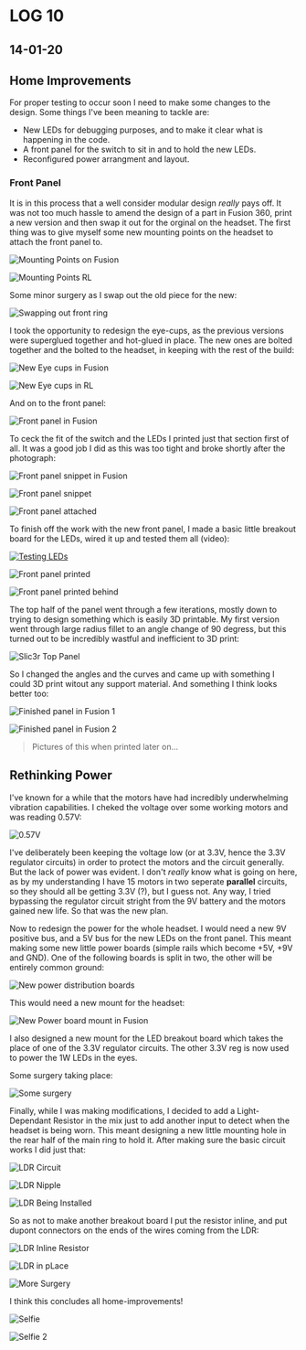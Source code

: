 # LOG 10
## 14-01-20

## Home Improvements

For proper testing to occur soon I need to make some changes to the design. Some things I've been meaning to tackle are:

- New LEDs for debugging purposes, and to make it clear what is happening in the code.
- A front panel for the switch to sit in and to hold the new LEDs.
- Reconfigured power arrangment and layout.

### Front Panel

It is in this process that a well consider modular design _really_ pays off. It was not too much hassle to amend the design of a part in Fusion 360, print a new version and then swap it out for the orginal on the headset. The first thing was to give myself some new mounting points on the headset to attach the front panel to.

![Mounting Points on Fusion](https://live.staticflickr.com/65535/49384970766_3e56cb6591_z.jpg)

![Mounting Points RL](https://live.staticflickr.com/65535/49376258812_70ffb3c8eb_z.jpg)

Some minor surgery as I swap out the old piece for the new:

![Swapping out front ring](https://live.staticflickr.com/65535/49376258562_a0dbef8c63_z.jpg)

I took the opportunity to redesign the eye-cups, as the previous versions were superglued together and hot-glued in place. The new ones are bolted together and the bolted to the headset, in keeping with the rest of the build:

![New Eye cups in Fusion](https://live.staticflickr.com/65535/49384504943_b5edc874ea_z.jpg)

![New Eye cups in RL](https://live.staticflickr.com/65535/49376258327_2218898f34_z.jpg)

And on to the front panel:

![Front panel in Fusion](https://live.staticflickr.com/65535/49385168437_39d043729a_z.jpg)

To ceck the fit of the switch and the LEDs I printed just that section first of all. It was a good job I did as this was too tight and broke shortly after the photograph:

![Front panel snippet in Fusion](https://live.staticflickr.com/65535/49384504983_eba86646b4_z.jpg)

![Front panel snippet](https://live.staticflickr.com/65535/49384914356_e4316bd638_z.jpg)

![Front panel attached](https://live.staticflickr.com/65535/49376054376_19bc80d4cb_c.jpg)

To finish off the work with the new front panel, I made a basic little breakout board for the LEDs, wired it up and tested them all (video):

[![Testing LEDs](https://img.youtube.com/vi/iVnOiDzxFNU/0.jpg)](https://www.youtube.com/watch?v=iVnOiDzxFNU)

![Front panel printed](https://live.staticflickr.com/65535/49384914766_dbc10f98f1_z.jpg)

![Front panel printed behind](https://live.staticflickr.com/65535/49384448923_0703c55b93_z.jpg)


The top half of the panel went through a few iterations, mostly down to trying to design something which is easily 3D printable. My first version went through large radius fillet to an angle change of 90 degress, but this turned out to be incredibly wastful and inefficient to 3D print:

![Slic3r Top Panel](https://live.staticflickr.com/65535/49384970701_8170702fa3.jpg)

So I changed the angles and the curves and came up with something I could 3D print witout any support material. And something I think looks better too:

![Finished panel in Fusion 1](https://live.staticflickr.com/65535/49385168237_b226ba7809.jpg)

![Finished panel in Fusion 2](https://live.staticflickr.com/65535/49384970586_bf59c190d3.jpg)

> Pictures of this when printed later on...

## Rethinking Power

I've known for a while that the motors have had incredibly underwhelming vibration capabilities. I cheked the voltage over some working motors and was reading 0.57V:

![0.57V](https://live.staticflickr.com/65535/49376259302_97e31e92ba.jpg)

I've deliberately been keeping the voltage low (or at 3.3V, hence the 3.3V regulator circuits) in order to protect the motors and the circuit generally. But the lack of power was evident. I don't _really_ know what is going on here, as by my understanding I have 15 motors in two seperate __parallel__ circuits, so they should all be getting 3.3V (?), but I guess not. Any way, I tried bypassing the regulator circuit stright from the 9V battery and the motors gained new life. So that was the new plan.

Now to redesign the power for the whole headset. I would need a new 9V positive bus, and a 5V bus for the new LEDs on the front panel. This meant making some new little power boards (simple rails which become +5V, +9V and GND). One of the following boards is split in two, the other will be entirely common ground:

![New power distribution boards](https://live.staticflickr.com/65535/49385112202_2e24c3ee08.jpg)

This would need a new mount for the headset:

![New Power board mount in Fusion](https://live.staticflickr.com/65535/49384659353_490a48667d.jpg)

I also designed a new mount for the LED breakout board which takes the place of one of the 3.3V regulator circuits. The other 3.3V reg is now used to power the 1W LEDs in the eyes.

Some surgery taking place:

![Some surgery](https://live.staticflickr.com/65535/49385111847_b1ff584223_c.jpg)

Finally, while I was making modifications, I decided to add a Light-Dependant Resistor in the mix just to add another input to detect when the headset is being worn. This meant designing a new little mounting hole in the rear half of the main ring to hold it. After making sure the basic circuit works I did just that:

![LDR Circuit](https://live.staticflickr.com/65535/49384915146_32480b56d9.jpg)

![LDR Nipple](https://live.staticflickr.com/65535/49384970666_5c0e432ae2.jpg)

![LDR Being Installed](https://live.staticflickr.com/65535/49384449338_91ceb0fd25.jpg)

So as not to make another breakout board I put the resistor inline, and put dupont connectors on the ends of the wires coming from the LDR:

![LDR Inline Resistor](https://live.staticflickr.com/65535/49384915486_8ccca2dabd.jpg)

![LDR in pLace](https://live.staticflickr.com/65535/49376257017_0d78b7644e.jpg)

![More Surgery](https://live.staticflickr.com/65535/49376051291_baee091a27.jpg)

I think this concludes all home-improvements!

![Selfie](https://live.staticflickr.com/65535/49384915711_53f11e2077_c.jpg)

![Selfie 2](https://live.staticflickr.com/65535/49384915671_5d14c2f97e_c.jpg)

